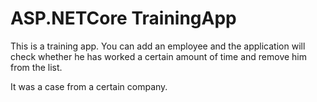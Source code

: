 # ASP.NETCore TrainingApp

This is a training app. You can add an employee and the application will check whether he has worked a certain amount of time and remove him from the list.

It was a case from a certain company.


